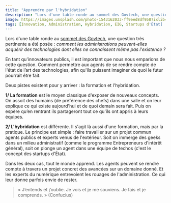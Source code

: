 ```yaml
---
title: "Apprendre par l'hybridation"
description: "Lors d'une table ronde au sommet des Govtech, une question très pertinente a été posé : comment les administrations peuvent-elles acquérir des technologies dont elles ne connaissent même pas l'existence ?"
image: https://images.unsplash.com/photo-1543162033-ff9eed8df958?ixlib=rb-1.2.1&ixid=eyJhcHBfaWQiOjEyMDd9&auto=format&fit=crop&w=900&q=60
tags: [Innovation, Administration, Hybridation, EIG, Startups d'État]
---
```


Lors d'une table ronde au [sommet des Govtech](https://www.public.io/insight/intelligence/future-of-govtech/govtech-summit-2019/), une question très pertinente a été posée : *comment les administrations peuvent-elles acquérir des technologies dont elles ne connaissent même pas l'existence ?*

En tant qu'innovateurs publics, il est important que nous nous emparions de cette question. Comment permettre aux agents de se rendre compte de l'état de l’art des technologies, afin qu'ils puissent imaginer de quoi le futur pourrait être fait.

Deux pistes existent pour y arriver : la formation et l'hybridation.

**1/ La formation** est le moyen classique d'exposer de nouveaux concepts. On assoit des humains (de préférence des chefs) dans une salle et on leur explique ce qui existe aujourd'hui et de quoi demain sera fait. Puis on espère qu’en rentrant ils partageront tout ce qu'ils ont appris à leurs équipes.

**2/ L'hybridation** est différente. Il s'agit là aussi d'une formation, mais par la pratique. Le principe est simple : faire travailler sur un projet commun agents publics et experts venus de l'extérieur. Soit on immerge des geeks dans un milieu administratif (comme le programme Entrepreneurs d'intérêt général), soit on plonge un agent dans une équipe de techos (c'est le concept des startups d'État).

Dans les deux cas, tout le monde apprend. Les agents peuvent se rendre compte à travers un projet concret des avancées sur un domaine donné. Et les experts du numérique entrevoient les rouages de l'administration. Ce qui leur donne parfois envie de rester.

> « J’entends et j’oublie. Je vois et je me souviens. Je fais et je comprends. » (Confucius)
